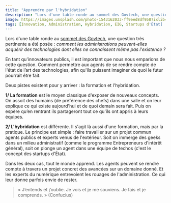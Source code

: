 ```yaml
---
title: "Apprendre par l'hybridation"
description: "Lors d'une table ronde au sommet des Govtech, une question très pertinente a été posé : comment les administrations peuvent-elles acquérir des technologies dont elles ne connaissent même pas l'existence ?"
image: https://images.unsplash.com/photo-1543162033-ff9eed8df958?ixlib=rb-1.2.1&ixid=eyJhcHBfaWQiOjEyMDd9&auto=format&fit=crop&w=900&q=60
tags: [Innovation, Administration, Hybridation, EIG, Startups d'État]
---
```


Lors d'une table ronde au [sommet des Govtech](https://www.public.io/insight/intelligence/future-of-govtech/govtech-summit-2019/), une question très pertinente a été posée : *comment les administrations peuvent-elles acquérir des technologies dont elles ne connaissent même pas l'existence ?*

En tant qu'innovateurs publics, il est important que nous nous emparions de cette question. Comment permettre aux agents de se rendre compte de l'état de l’art des technologies, afin qu'ils puissent imaginer de quoi le futur pourrait être fait.

Deux pistes existent pour y arriver : la formation et l'hybridation.

**1/ La formation** est le moyen classique d'exposer de nouveaux concepts. On assoit des humains (de préférence des chefs) dans une salle et on leur explique ce qui existe aujourd'hui et de quoi demain sera fait. Puis on espère qu’en rentrant ils partageront tout ce qu'ils ont appris à leurs équipes.

**2/ L'hybridation** est différente. Il s'agit là aussi d'une formation, mais par la pratique. Le principe est simple : faire travailler sur un projet commun agents publics et experts venus de l'extérieur. Soit on immerge des geeks dans un milieu administratif (comme le programme Entrepreneurs d'intérêt général), soit on plonge un agent dans une équipe de techos (c'est le concept des startups d'État).

Dans les deux cas, tout le monde apprend. Les agents peuvent se rendre compte à travers un projet concret des avancées sur un domaine donné. Et les experts du numérique entrevoient les rouages de l'administration. Ce qui leur donne parfois envie de rester.

> « J’entends et j’oublie. Je vois et je me souviens. Je fais et je comprends. » (Confucius)
